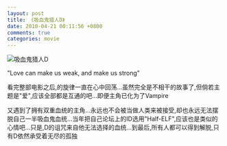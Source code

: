 ```yaml
---
layout: post
title: 《吸血鬼猎人D》
date: 2010-04-21 00:11:56 +0800
comments: true
categories: movie
---
```

![吸血鬼猎人D](http://blog-banban.qiniudn.com/20100421.jpg)

"Love can make us weak, and make us strong"  

看完整部电影之后,<We were lovers>的旋律一直在心中回荡...虽然完全是不相干的故事了,但倘若主题是"爱",应该全部都是互通的吧...即便主角已化为了Vampire

又遇到了拥有双重血统的主角...永远也不会被当做人类来被接受,却也永远无法摆脱自己一半吸血鬼血统...当年把自己论坛上的ID选用"Half-ELF",应该也是类似的心情吧...只是,D的诅咒来自他无法选择的血统...到最后,所有人都可以得到解脱,只有D依然承受着无尽的孤独